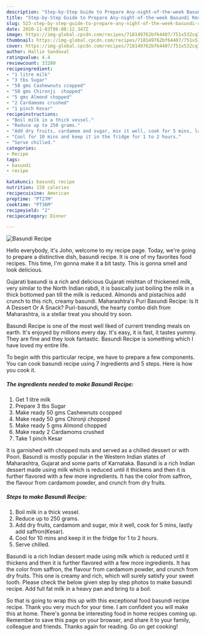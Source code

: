 ```yaml
---
description: "Step-by-Step Guide to Prepare Any-night-of-the-week Basundi Recipe"
title: "Step-by-Step Guide to Prepare Any-night-of-the-week Basundi Recipe"
slug: 523-step-by-step-guide-to-prepare-any-night-of-the-week-basundi-recipe
date: 2020-11-03T06:08:12.347Z
image: https://img-global.cpcdn.com/recipes/718149762bf64407/751x532cq70/basundi-recipe-recipe-main-photo.jpg
thumbnail: https://img-global.cpcdn.com/recipes/718149762bf64407/751x532cq70/basundi-recipe-recipe-main-photo.jpg
cover: https://img-global.cpcdn.com/recipes/718149762bf64407/751x532cq70/basundi-recipe-recipe-main-photo.jpg
author: Hallie Sandoval
ratingvalue: 4.4
reviewcount: 33280
recipeingredient:
- "1 litre milk"
- "3 tbs Sugar"
- "50 gms Cashewnuts ccopped"
- "50 gms Chironji  chopped"
- "5 gms Almond chopped"
- "2 Cardamoms crushed"
- "1 pinch Kesar"
recipeinstructions:
- "Boil milk in a thick vessel."
- "Reduce up to 250 grams."
- "Add dry fruits, cardamom and sugar, mix it well, cook for 5 mins, lastly add saffron(Kesar)."
- "Cool for 10 mins and keep it in the fridge for 1 to 2 hours."
- "Serve chilled."
categories:
- Recipe
tags:
- basundi
- recipe

katakunci: basundi recipe 
nutrition: 159 calories
recipecuisine: American
preptime: "PT27M"
cooktime: "PT36M"
recipeyield: "2"
recipecategory: Dinner

---
```



![Basundi Recipe](https://img-global.cpcdn.com/recipes/718149762bf64407/751x532cq70/basundi-recipe-recipe-main-photo.jpg)

Hello everybody, it's John, welcome to my recipe page. Today, we're going to prepare a distinctive dish, basundi recipe. It is one of my favorites food recipes. This time, I'm gonna make it a bit tasty. This is gonna smell and look delicious.

Gujarati basundi is a rich and delicious Gujarati mishtan of thickened milk, very similar to the North Indian rabdi, it is basically just boiling the milk in a thick bottomed pan till the milk is reduced. Almonds and pistachios add crunch to this rich, creamy basundi. Maharashtra&#39;s Puri Basundi Recipe: Is It A Dessert Or A Snack? Puri-basundi, the hearty combo dish from Maharashtra, is a stellar treat you should try soon.

Basundi Recipe is one of the most well liked of current trending meals on earth. It's enjoyed by millions every day. It's easy, it is fast, it tastes yummy. They are fine and they look fantastic. Basundi Recipe is something which I have loved my entire life.


To begin with this particular recipe, we have to prepare a few components. You can cook basundi recipe using 7 ingredients and 5 steps. Here is how you cook it.

<!--inarticleads1-->

##### The ingredients needed to make Basundi Recipe:

1. Get 1 litre milk
1. Prepare 3 tbs Sugar
1. Make ready 50 gms Cashewnuts ccopped
1. Make ready 50 gms Chironji  chopped
1. Make ready 5 gms Almond chopped
1. Make ready 2 Cardamoms crushed
1. Take 1 pinch Kesar


It is garnished with chopped nuts and served as a chilled dessert or with Poori. Basundi is mostly popular in the Western Indian states of Maharashtra, Gujarat and some parts of Karnataka. Basundi is a rich Indian dessert made using milk which is reduced until it thickens and then it is further flavored with a few more ingredients. It has the color from saffron, the flavour from cardamom powder, and crunch from dry fruits. 

<!--inarticleads2-->

##### Steps to make Basundi Recipe:

1. Boil milk in a thick vessel.
1. Reduce up to 250 grams.
1. Add dry fruits, cardamom and sugar, mix it well, cook for 5 mins, lastly add saffron(Kesar).
1. Cool for 10 mins and keep it in the fridge for 1 to 2 hours.
1. Serve chilled.


Basundi is a rich Indian dessert made using milk which is reduced until it thickens and then it is further flavored with a few more ingredients. It has the color from saffron, the flavour from cardamom powder, and crunch from dry fruits. This one is creamy and rich, which will surely satisfy your sweet tooth. Please check the below given step by step photos to make basundi recipe. Add full fat milk in a heavy pan and bring to a boil. 

So that is going to wrap this up with this exceptional food basundi recipe recipe. Thank you very much for your time. I am confident you will make this at home. There's gonna be interesting food in home recipes coming up. Remember to save this page on your browser, and share it to your family, colleague and friends. Thanks again for reading. Go on get cooking!
